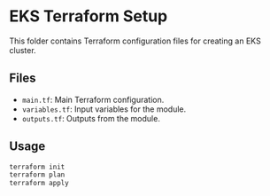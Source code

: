 # EKS Terraform Setup

This folder contains Terraform configuration files for creating an EKS cluster.

## Files
- `main.tf`: Main Terraform configuration.
- `variables.tf`: Input variables for the module.
- `outputs.tf`: Outputs from the module.

## Usage
```bash
terraform init
terraform plan
terraform apply
